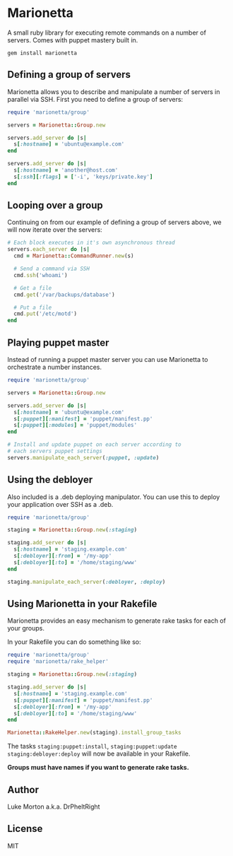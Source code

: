 # Marionetta

A small ruby library for executing remote commands on a number
of servers. Comes with puppet mastery built in.

```
gem install marionetta
```

## Defining a group of servers

Marionetta allows you to describe and manipulate a number of
servers in parallel via SSH. First you need to define a group
of servers:

``` ruby
require 'marionetta/group'

servers = Marionetta::Group.new

servers.add_server do |s|
  s[:hostname] = 'ubuntu@example.com'
end

servers.add_server do |s|
  s[:hostname] = 'another@host.com'
  s[:ssh][:flags] = ['-i', 'keys/private.key']
end
```

## Looping over a group

Continuing on from our example of defining a group of servers
above, we will now iterate over the servers:

``` ruby
# Each block executes in it's own asynchronous thread
servers.each_server do |s|
  cmd = Marionetta::CommandRunner.new(s)

  # Send a command via SSH
  cmd.ssh('whoami')

  # Get a file
  cmd.get('/var/backups/database')

  # Put a file
  cmd.put('/etc/motd')
end
```

## Playing puppet master

Instead of running a puppet master server you can use
Marionetta to orchestrate a number instances.

``` ruby
require 'marionetta/group'

servers = Marionetta::Group.new

servers.add_server do |s|
  s[:hostname] = 'ubuntu@example.com'
  s[:puppet][:manifest] = 'puppet/manifest.pp'
  s[:puppet][:modules] = 'puppet/modules'
end

# Install and update puppet on each server according to
# each servers puppet settings
servers.manipulate_each_server(:puppet, :update)
```

## Using the debloyer

Also included is a .deb deploying manipulator. You can use
this to deploy your application over SSH as a .deb.

``` ruby
require 'marionetta/group'

staging = Marionetta::Group.new(:staging)

staging.add_server do |s|
  s[:hostname] = 'staging.example.com'
  s[:debloyer][:from] = '/my-app'
  s[:debloyer][:to] = '/home/staging/www'
end

staging.manipulate_each_server(:debloyer, :deploy)
```

## Using Marionetta in your Rakefile

Marionetta provides an easy mechanism to generate rake tasks
for each of your groups.

In your Rakefile you can do something like so:

``` ruby
require 'marionetta/group'
require 'marionetta/rake_helper'

staging = Marionetta::Group.new(:staging)

staging.add_server do |s|
  s[:hostname] = 'staging.example.com'
  s[:puppet][:manifest] = 'puppet/manifest.pp'
  s[:debloyer][:from] = '/my-app'
  s[:debloyer][:to] = '/home/staging/www'
end

Marionetta::RakeHelper.new(staging).install_group_tasks
```

The tasks `staging:puppet:install`, `staging:puppet:update`
`staging:debloyer:deploy` will now be available in your
Rakefile.

**Groups must have names if you want to generate rake tasks.**

## Author

Luke Morton a.k.a. DrPheltRight

## License

MIT